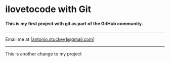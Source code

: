 # ilovetocode with Git

#### This is my first project with git as part of the GitHub community.

---

Email me at [antonio.stuckey1@gmail.com]

---

This is another change to my project